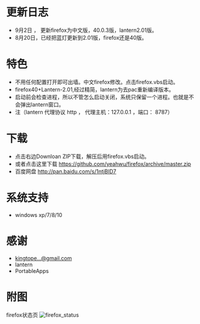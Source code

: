 更新日志
=========
* 9月2日 ， 更新firefox为中文版，40.0.3版，lantern2.01版。
* 8月20日，已经把蓝灯更新到2.01版，firefox还是40版。

特色
=======
* 不用任何配置打开即可出墙。中文firefox修改。点击firefox.vbs启动。
* firefox40+Lantern-2.01,经过精简，lantern为去pac重新编译版本。
* 启动前会检查进程，所以不管怎么启动关闭，系统只保留一个进程。也就是不会弹出lantern窗口。
* 注（lantern 代理协议 http ， 代理主机：127.0.0.1 ，端口： 8787）

下载
=======
* 点击右边Downloan ZIP下载，解压后用firefox.vbs启动。
* 或者点击这里下载  https://github.com/yeahwu/firefox/archive/master.zip
* 百度网盘    http://pan.baidu.com/s/1ntjBID7

系统支持
=======
*  windows xp/7/8/10

感谢
====
* kingtope...@gmail.com
* lantern
* PortableApps

附图
=====
firefox状态页
![firefox_status](http://e.hiphotos.baidu.com/image/pic/item/9e3df8dcd100baa159e758e94110b912c9fc2e9c.jpg)
